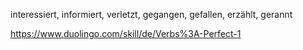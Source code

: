 interessiert, informiert, verletzt, gegangen, gefallen, erzählt, gerannt



https://www.duolingo.com/skill/de/Verbs%3A-Perfect-1